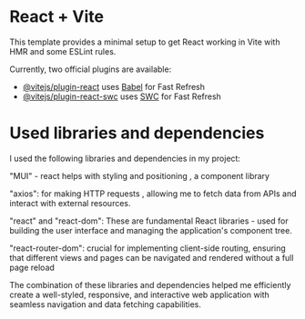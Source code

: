 # React + Vite

This template provides a minimal setup to get React working in Vite with HMR and some ESLint rules.

Currently, two official plugins are available:

- [@vitejs/plugin-react](https://github.com/vitejs/vite-plugin-react/blob/main/packages/plugin-react/README.md) uses [Babel](https://babeljs.io/) for Fast Refresh
- [@vitejs/plugin-react-swc](https://github.com/vitejs/vite-plugin-react-swc) uses [SWC](https://swc.rs/) for Fast Refresh

# Used libraries and dependencies

I used the following libraries and dependencies in my project:

"MUI" - react helps with styling and positioning , a component library

"axios": for making HTTP requests , allowing me to fetch data from APIs and interact with external resources.

"react" and "react-dom": These are fundamental React libraries - used for building the user interface and managing the application's component tree.

"react-router-dom": crucial for implementing client-side routing, ensuring that different views and pages can be navigated and rendered without a full page reload

The combination of these libraries and dependencies helped me efficiently create a well-styled, responsive, and interactive web application with seamless navigation and data fetching capabilities.

